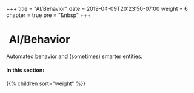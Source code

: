 +++
title = "AI/Behavior"
date = 2019-04-09T20:23:50-07:00
weight = 6
chapter = true
pre = "<i class='fas fa-project-diagram fa-fw'></i>&nbsp"
+++

# <i class='fas fa-project-diagram'></i>&nbsp;AI/Behavior

Automated behavior and (sometimes) smarter entities.

#### In this section:

{{% children  sort="weight" %}}
